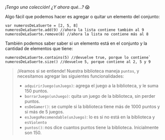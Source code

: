_¡Tengo una colección! ¿Y ahora qué...?_ :scream:

Algo fácil que podemos hacer es agregar o quitar un elemento del conjunto:

```wollok
var numerosDeLaSuerte = [2, 5, 8]
numerosDeLaSuerte.add(9) //ahora la lista contiene también al 9
numerosDeLaSuerte.remove(8) //ahora la lista no contiene más al 8
```
También podemos saber saber si un elemento está en el conjunto y la cantidad de elementos que tiene: 

```wollok
numerosDeLaSuerte.contains(5) //devuelve true, porque lo contiene`
numerosDeLaSuerte.size() //devuelve 5, porque contiene al 2, 5 y 9
```

> ¡Veamos si se entiende! Nuestra biblioteca maneja `puntos`, y necesitamos agregar las siguientes funcionalidades:
> 
> * `adquirirJuego(unJuego)`: agrega el juego a la biblioteca, y le suma 150 puntos.
> * `borrarJuego(unJuego)`: quita un juego de la biblioteca, sin perder puntos.
> * `esDeGamer()`: se cumple si la biblioteca tiene más de 1000 puntos y si más de 5 juegos.
> * `esJuegoRecomendable(unJuego)`: lo es si no está en la biblioteca y `esViolento`
> * `puntos()`: nos dice cuantos puntos tiene la biblioteca. Inicialmente son 150. 

